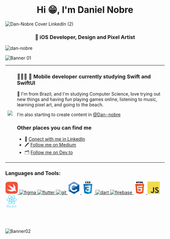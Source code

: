<h1 align="center">Hi 😁, I'm Daniel Nobre</h1>

![Dan-Nobre Cover LinkedIn (2)](https://github.com/Dan-Nobre/Dan-Nobre/assets/55868687/a43f382f-2d75-4a83-8fad-0a540b9d06be)


<h3 align="center">🍎 iOS Developer, Design and Pixel Artist</h3>


<p align="left"> <img src="https://komarev.com/ghpvc/?username=dan-nobre&label=Profile%20views&color=0e75b6&style=flat" alt="dan-nobre" /> </p>


![Banner 01](https://github.com/Dan-Nobre/Dan-Nobre/assets/55868687/4026115f-09c2-434a-9cd6-252d22c1975e)

<table border="0" cellspacing="0" cellpadding="0">
  <tr>
    <td style="border: 0";>
      <img width="400" src="https://i.imgur.com/pPiT8zd.png" />
    </td>
    <td style="border: 0";>
      <h3>
        👨🏻‍💻 🍎 Mobile developer currently studying Swift and SwiftUI 
      </h3>
      <p>
        🌙  I'm from Brazil, and I'm studying Computer Science, love trying out new things and having fun playing games online, listening to music, learning pixel art, and going to the beach. 
      </p>
      <p>I'm also starting to create content in <a href="https://medium.com/@dan-nobre">@Dan-nobre</a></p>
      <h3>Other places you can find me</h3>
      <ul>
        <li>
          🫨 <a href="https://www.linkedin.com/in/dan-nobre/?locale=en_US">Conect with me in LinkedIn</a>
        </li>
        <li>
          🖍️ <a href="https://medium.com/@dan-nobre">Follow me on Medium</a>
        </li>
         <li>
          🗂️ <a href="https://dev.to/danishin">Follow me on Dev.to</a>
        </li>
      </ul>
    </td>
  </tr>
</table>


<h3 align="left">Languages and Tools:</h3>
<p align="left"> <a href="https://developer.apple.com/swift/" target="_blank" rel="noreferrer"> <img src="https://raw.githubusercontent.com/devicons/devicon/master/icons/swift/swift-original.svg" alt="swift" width="40" height="40"/> </a> <a href="https://www.figma.com/" target="_blank" rel="noreferrer"> <img src="https://www.vectorlogo.zone/logos/figma/figma-icon.svg" alt="figma" width="40" height="40"/> </a> </a> <a href="https://flutter.dev" target="_blank" rel="noreferrer"> <img src="https://www.vectorlogo.zone/logos/flutterio/flutterio-icon.svg" alt="flutter" width="40" height="40"/> </a> <a href="https://git-scm.com/" target="_blank" rel="noreferrer"> <img src="https://www.vectorlogo.zone/logos/git-scm/git-scm-icon.svg" alt="git" width="40" height="40"/> </a> <a href="https://www.cprogramming.com/" target="_blank" rel="noreferrer"> <img src="https://raw.githubusercontent.com/devicons/devicon/master/icons/c/c-original.svg" alt="c" width="40" height="40"/> </a> <a href="https://www.w3schools.com/css/" target="_blank" rel="noreferrer"> <img src="https://raw.githubusercontent.com/devicons/devicon/master/icons/css3/css3-original-wordmark.svg" alt="css3" width="40" height="40"/> </a> <a href="https://dart.dev" target="_blank" rel="noreferrer"> <img src="https://www.vectorlogo.zone/logos/dartlang/dartlang-icon.svg" alt="dart" width="40" height="40"/> </a> <a href="https://firebase.google.com/" target="_blank" rel="noreferrer"> <img src="https://www.vectorlogo.zone/logos/firebase/firebase-icon.svg" alt="firebase" width="40" height="40"/>  <a href="https://www.w3.org/html/" target="_blank" rel="noreferrer"> <img src="https://raw.githubusercontent.com/devicons/devicon/master/icons/html5/html5-original-wordmark.svg" alt="html5" width="40" height="40"/> </a> <a href="https://developer.mozilla.org/en-US/docs/Web/JavaScript" target="_blank" rel="noreferrer"> <img src="https://raw.githubusercontent.com/devicons/devicon/master/icons/javascript/javascript-original.svg" alt="javascript" width="40" height="40"/> </a> <a href="https://reactjs.org/" target="_blank" rel="noreferrer"> <img src="https://raw.githubusercontent.com/devicons/devicon/master/icons/react/react-original-wordmark.svg" alt="react" width="40" height="40"/> </a> </p>
<br></br>

![Banner02](https://github.com/Dan-Nobre/Dan-Nobre/assets/55868687/b386b521-5db9-4a5a-a028-7ec16787fc30)






